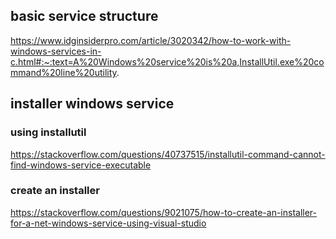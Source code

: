 ## basic service structure
https://www.idginsiderpro.com/article/3020342/how-to-work-with-windows-services-in-c.html#:~:text=A%20Windows%20service%20is%20a,InstallUtil.exe%20command%20line%20utility.

## installer windows service

### using installutil
https://stackoverflow.com/questions/40737515/installutil-command-cannot-find-windows-service-executable

### create an installer
https://stackoverflow.com/questions/9021075/how-to-create-an-installer-for-a-net-windows-service-using-visual-studio
